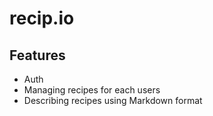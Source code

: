 # recip.io

## Features

- Auth
- Managing recipes for each users
- Describing recipes using Markdown format
